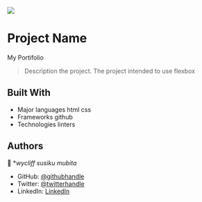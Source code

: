 ![](https://img.shields.io/badge/Microverse-blueviolet)

# Project Name
 My Portifolio

> Description the project.
 The project intended to use flexbox


## Built With

- Major languages
  html 
  css
- Frameworks
  github
- Technologies
 linters



## Authors

👤 **wycliff susiku mubita*

- GitHub: [@githubhandle](https://github.com/susiku)
- Twitter: [@twitterhandle](https://twitter.com/@ws_mubita)
- LinkedIn: [LinkedIn](https://linkedin.com/in/wycliff-susiku-mubita-010423ba)

